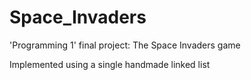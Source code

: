 # Space_Invaders

'Programming 1' final project: The Space Invaders game

Implemented using a single handmade linked list
